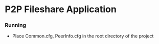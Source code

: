# P2P Fileshare Application

### Running
 - Place Common.cfg, PeerInfo.cfg in the root directory of the project
